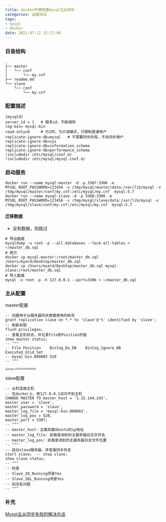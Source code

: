 ```yaml
---
title: docker环境搭建mysql主从同步
categories: 运维测试
tags:
- mysql
- docker
date: 2021-07-12 15:27:48
---
```


### 目录结构

```
.
├── master
│   └── conf
│       └── my.cnf
├── readme.md
└── slave
    └── conf
        └── my.cnf
```

### 配置描述

```shell
[mysqld]
server_id = 1   # 服务id，不能相同
log-bin= mysql-bin
read-only=0     # 为1时，为只读模式，只限制普通用户
replicate-ignore-db=mysql   # 不需要同步的库，不会同步用户
replicate-ignore-db=sys
replicate-ignore-db=information_schema
replicate-ignore-db=performance_schema
!includedir /etc/mysql/conf.d/
!includedir /etc/mysql/mysql.conf.d/
```

### 启动服务

```shell
docker run --name mysql-master -d -p 3307:3306 -e MYSQL_ROOT_PASSWORD=123456 -v /tmp/mysql/master/data:/var/lib/mysql -v /tmp/mysql/master/conf/my.cnf:/etc/mysql/my.cnf  mysql:5.7 
docker run --name mysql-slave -d -p 3308:3306 -e MYSQL_ROOT_PASSWORD=123456 -v /tmp/mysql/slave/data:/var/lib/mysql -v /tmp/mysql/slave/conf/my.cnf:/etc/mysql/my.cnf  mysql:5.7
```

#### 迁移数据

- 没有数据，则跳过

```shell
# 导出数据
mysqldump -u root -p --all-databases --lock-all-tables > ~/master_db.sql
# 拷贝
docker cp mysql-master:/root/master_db.sql /Users/myard/Desktop/master_db.sql
docker cp /Users/myard/Desktop/master_db.sql mysql-slave:/root/master_db.sql
# 导入数据
mysql -u root -p -h 127.0.0.1 --port=3306 < ~/master_db.sql
```

### 主从配置

master配置

```mysql
-- 创建用于从服务器同步数据使用的帐号
grant replication slave on *.* to 'slave'@'%' identified by 'slave';
-- 刷新权限
flush privileges;
-- 查看主机状态，并记录File和Position的值
show master status;
-- """
-- File	Position	Binlog_Do_DB	Binlog_Ignore_DB	Executed_Gtid_Set
-- mysql-bin.000003	520			
-- """
```

 <img src="https://gitee.com/zhouyuanmin/images/raw/master/imgs/20210720141844.png" alt="image-20210720141844193" style="zoom:50%;" />

slave配置

```mysql
-- 从机连接主机
-- 在docker上，用127.0.0.1访问不到主机
CHANGE MASTER TO master_host = '1.15.144.243',  
master_user = 'slave',
master_password = 'slave',
master_log_file = 'mysql-bin.000003',
master_log_pos = 520,
master_port = 3307;
-- """
-- master_host：主服务器Ubuntu的ip地址
-- master_log_file: 前面查询到的主服务器日志文件名
-- master_log_pos: 前面查询到的主服务器日志文件位置
-- """
-- 启动slave服务器，并查看同步状态
start slave;  -- stop slave;
show slave status;
-- """
-- 检查
-- Slave_IO_Running项是Yes
-- Slave_SQL_Running项是Yes
-- 则没有问题
-- """
```

### 补充

[Mysql主从同步失败的解决办法](https://blog.csdn.net/mbytes/article/details/86711508)

